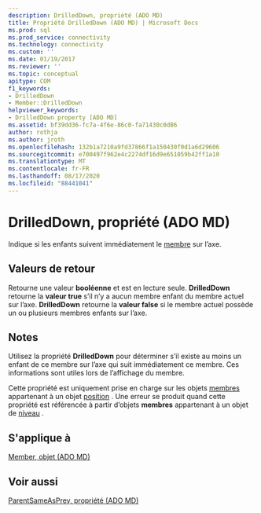 ```yaml
---
description: DrilledDown, propriété (ADO MD)
title: Propriété DrilledDown (ADO MD) | Microsoft Docs
ms.prod: sql
ms.prod_service: connectivity
ms.technology: connectivity
ms.custom: ''
ms.date: 01/19/2017
ms.reviewer: ''
ms.topic: conceptual
apitype: COM
f1_keywords:
- DrilledDown
- Member::DrilledDown
helpviewer_keywords:
- DrilledDown property [ADO MD]
ms.assetid: bf39dd36-fc7a-4f6e-86c0-fa71430c0d86
author: rothja
ms.author: jroth
ms.openlocfilehash: 132b1a7210a9fd37866f1a150430f0d1a6d29606
ms.sourcegitcommit: e700497f962e4c2274df16d9e651059b42ff1a10
ms.translationtype: MT
ms.contentlocale: fr-FR
ms.lasthandoff: 08/17/2020
ms.locfileid: "88441041"
---
```

# <a name="drilleddown-property-ado-md"></a>DrilledDown, propriété (ADO MD)
Indique si les enfants suivent immédiatement le [membre](../../../ado/reference/ado-md-api/member-object-ado-md.md) sur l’axe.  
  
## <a name="return-values"></a>Valeurs de retour  
 Retourne une valeur **booléenne** et est en lecture seule. **DrilledDown** retourne la **valeur true** s’il n’y a aucun membre enfant du membre actuel sur l’axe. **DrilledDown** retourne la **valeur false** si le membre actuel possède un ou plusieurs membres enfants sur l’axe.  
  
## <a name="remarks"></a>Notes  
 Utilisez la propriété **DrilledDown** pour déterminer s’il existe au moins un enfant de ce membre sur l’axe qui suit immédiatement ce membre. Ces informations sont utiles lors de l’affichage du membre.  
  
 Cette propriété est uniquement prise en charge sur les objets [membres](../../../ado/reference/ado-md-api/member-object-ado-md.md) appartenant à un objet [position](../../../ado/reference/ado-md-api/position-object-ado-md.md) . Une erreur se produit quand cette propriété est référencée à partir d’objets **membres** appartenant à un objet de [niveau](../../../ado/reference/ado-md-api/level-object-ado-md.md) .  
  
## <a name="applies-to"></a>S'applique à  
 [Member, objet (ADO MD)](../../../ado/reference/ado-md-api/member-object-ado-md.md)  
  
## <a name="see-also"></a>Voir aussi  
 [ParentSameAsPrev, propriété (ADO MD)](../../../ado/reference/ado-md-api/parentsameasprev-property-ado-md.md)
